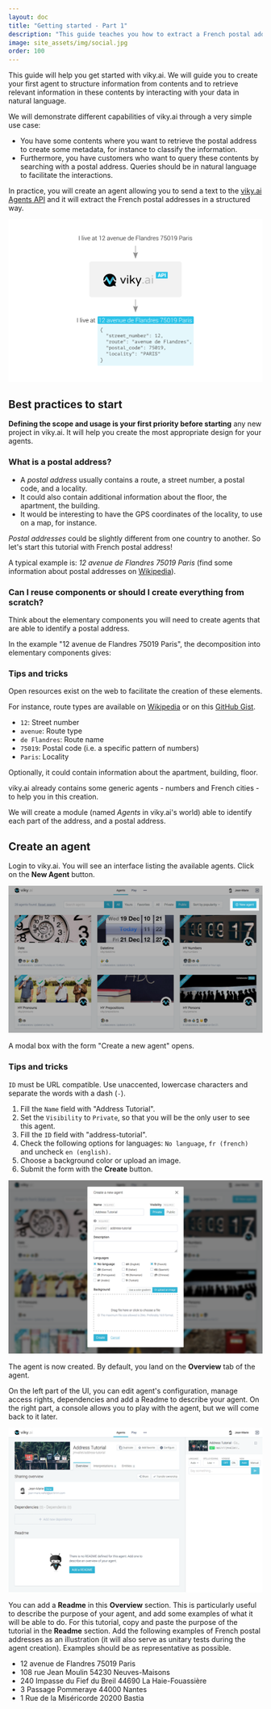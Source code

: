 ```yaml
---
layout: doc
title: "Getting started - Part 1"
description: "This guide teaches you how to extract a French postal addresses from a text in a structured way with viky.ai - Part 1"
image: site_assets/img/social.jpg
order: 100
---
```


This guide will help you get started with viky.ai. We will guide you to create your first agent to structure information from contents and to retrieve relevant information in these contents by interacting with your data in natural language.

We will demonstrate different capabilities of viky.ai through a very simple use case:

- You have some contents where you want to retrieve the postal address to create some metadata, for instance to classify the information.
- Furthermore, you have customers who want to query these contents by searching with a postal address. Queries should be in natural language to facilitate the interactions.

In practice, you will create an agent allowing you to send a text to the [viky.ai Agents API](../../reference/agents-api/) and it will extract the French postal addresses in a structured way.

![Extraction example schema](img/principle.png "Send text and retrieve structured French postal address")

## Best practices to start

**Defining the scope and usage is your first priority before starting** any new project in viky.ai. It will help you create the most appropriate design for your agents.

### What is a postal address?

- A _postal address_ usually contains a route, a street number, a postal code, and a locality.
- It could also contain additional information about the floor, the apartment, the building.
- It would be interesting to have the GPS coordinates of the locality, to use on a map, for instance.

_Postal addresses_ could be slightly different from one country to another. So let's start this tutorial with French postal address!

A typical example is: _12 avenue de Flandres 75019 Paris_ (find some information about postal addresses on [Wikipedia](https://en.wikipedia.org/wiki/Address#France)).

### Can I reuse components or should I create everything from scratch?

Think about the elementary components you will need to create agents that are able to identify a postal address.

In the example "12 avenue de Flandres 75019 Paris", the decomposition into elementary components gives:

<aside class="note">
  <h3>Tips and tricks</h3>
  <p>
    Open resources exist on the web to facilitate the creation of these elements.
  </p>
  <p>
    For instance, route types are available on <a href="https://fr.wikipedia.org/wiki/Odonymie_en_France#Types_de_voie">Wikipedia</a> or on this <a href="https://gist.github.com/384400/bf3c83a4e7d1aa66a87e">GitHub Gist</a>.
  </p>
</aside>

- `12`: Street number
- `avenue`: Route type
- `de Flandres`: Route name
- `75019`: Postal code (i.e. a specific pattern of numbers)
- `Paris`: Locality

Optionally, it could contain information about the apartment, building, floor.

viky.ai already contains some generic agents - numbers and French cities - to help you in this creation.

We will create a module (named *Agents* in viky.ai's world) able to identify each part of the address, and a postal address.


## Create an agent

Login to viky.ai. You will see an interface listing the available agents. Click on the **New Agent** button.

![Application screenshot](img/01_new_agent.png "UI listing the available agents")

A modal box with the form "Create a new agent" opens.

<aside class="note">
  <h3>Tips and tricks</h3>
  <p>
    <code>ID</code> must be URL compatible. Use unaccented, lowercase characters and separate the words with a dash (<code>-</code>).
  </p>
</aside>

1. Fill the `Name` field with "Address Tutorial".
2. Set the `Visibility` to `Private`, so that you will be the only user to see this agent.
3. Fill the `ID` field with "address-tutorial".
4. Check the following options for languages: `No language`, `fr (french)` and uncheck `en (english)`.
5. Choose a background color or upload an image.
6. Submit the form with the **Create** button.

![Agent creation form screenshot](img/02_create_agent.png "Agent creation form filled in with the specified information.")

The agent is now created. By default, you land on the **Overview** tab of the agent.

On the left part of the UI, you can edit agent's configuration, manage access rights, dependencies and add a Readme to describe your agent. On the right part, a console allows you to play with the agent, but we will come back to it later.

![Overview screenshot](img/03_agent_overview.png)

<aside class="primary">
  <p>
    You can add a <strong>Readme</strong> in this <strong>Overview</strong> section. This is particularly useful to describe the purpose of your agent, and add some examples of what it will be able to do. For this tutorial, copy and paste the purpose of the tutorial in the <strong>Readme</strong> section. Add the following examples of French postal addresses as an illustration (it will also serve as unitary tests during the agent creation). Examples should be as representative as possible.
  </p>
  <ul>
    <li>12 avenue de Flandres 75019 Paris</li>
    <li>108 rue Jean Moulin 54230 Neuves-Maisons</li>
    <li>240 Impasse du Fief du Breil 44690 La Haie-Fouassière</li>
    <li>3 Passage Pommeraye 44000 Nantes</li>
    <li>1 Rue de la Miséricorde 20200 Bastia</li>
  </ul>
</aside>
